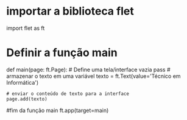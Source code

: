 # importar a biblioteca flet    
import flet as ft

# Definir a função main 
def main(page: ft.Page):
    # Define uma tela/interface vazia
    pass
    # armazenar o texto em uma variável
    texto = ft.Text(value='Técnico em Informática')

    # enviar o conteúdo de texto para a interface
    page.add(texto)

#fim da função main
ft.app(target=main)
